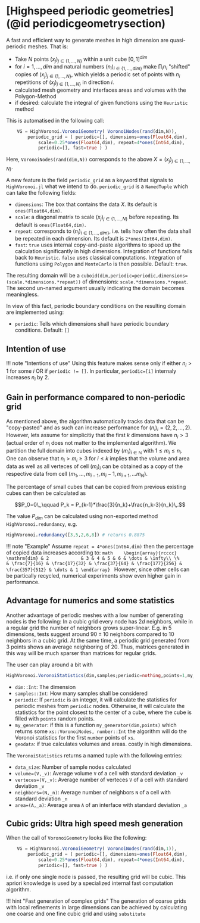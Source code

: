 
# [Highspeed periodic geometries](@id periodicgeometrysection)

A fast and efficient way to generate meshes in high dimension are quasi-periodic meshes. That is:
- Take $N$ points $(x_j)_{j\in\{1,\dots,N\}}$ within a unit cube $[0,1]^{dim}$
- for $i=1,\dots,dim$ and natural numbers $(n_i)_{i\in\{1,\dots,dim\}}$ make $\prod_i n_i$ "shifted" copies of $(x_j)_{j\in\{1,\dots,N\}}$, which yields a periodic set of points with $n_i$ repetitions of $(x_j)_{j\in\{1,\dots,N\}}$ in direction $i$.
- calculated mesh geometry and interfaces areas and volumes with the Polygon-Method
- if desired: calculate the integral  of given functions using the `Heuristic` method

This is automatised in the following call:

```julia
    VG = HighVoronoi.VoronoiGeometry( VoronoiNodes(rand(dim,N)), 
        periodic_grid = ( periodic=[], dimensions=ones(Float64,dim), 
            scale=0.25*ones(Float64,dim), repeat=4*ones(Int64,dim), 
            periodic=[], fast=true ) )
```

Here, `VoronoiNodes(rand(dim,N))` corresponds to the above $X=(x_j)_{j\in\{1,\dots,N\}}$.

A new feature is the field `periodic_grid` as a keyword that signals to `HighVoronoi.jl` what we intend to do. `periodic_grid` is a `NamedTuple` which can take the following fields:
- `dimensions`: The box that contains the data $X$. Its default is `ones(Float64,dim)`.
- `scale`: a diagonal matrix to scale $(x_j)_{j\in\{1,\dots,N\}}$ before repeating. Its default is `ones(Float64,dim)`.
- `repeat`: corresponds to $(n_i)_{i\in\{1,\dots,dim\}}$, i.e. tells how often the data shall be repeated in each dimension. Its default is `2*ones(Int64,dim)`.
- `fast`: `true` uses internal copy-and-paste algorithms to speed up the calculation significantly in high dimensions. Integration of functions  falls back to `Heuristic`. `false` uses classical computations. Integration of functions using `Polygon` and `MonteCarlo` is then possible. Default: `true`.

The resulting domain will be a `cuboid(dim,periodic=periodic,dimensions=(scale.*dimensions.*repeat))` of dimensions: `scale.*dimensions.*repeat`. The second un-named argument usually indicating the domain becomes meaningless. 

In view of this fact, periodic boundary conditions on the resulting domain are implemented using:
- `periodic`: Tells which dimensions shall have periodic boundary conditions. Default: `[]`

## Intention of use 

!!! note "Intentions of use"
    Using this feature makes sense only if either $n_i>1$ for some $i$ OR if `periodic != []`. In particular, `periodic=[i]` internaly increases $n_i$ by $2$.

## Gain in performance compared to non-periodic grid 

As mentioned above, the algorithm automatically tracks data that can be "copy-pasted" and as such can increase performance for $(n_i)_i = (2,2,\dots,2)$. However, lets assume for simplicitiy that the first $k$ dimensions have $n_i>3$ (actual order of $n_i$ does not matter to the implemented algorithm). We partition the full domain into cubes indexed by $(m_i)_{i\in\mathbb N}$ with $1\leq m_i\leq n_i$. One can observe that $n_i>m_i\geq3$ for $i\leq k$ implies that the volume and area data as well as all verteces of cell $(m_i)_i$ can be obtained as a copy of the respective data from cell $(m_1,\dots,m_{i-1},m_i-1,m_{i+1},\dots m_N)$.      

The percentage of small cubes that can be copied from previous existing cubes can then be calculated as 

```math
P_0=0\,,\qquad P_k = P_{k-1}*\frac{3}{n_k}+\frac{n_k-3}{n_k}\,.
```
The value $P_{dim}$ can be calculated using non-exported method `HighVoronoi.redundancy`, e.g.
```julia
HighVoronoi.redundancy([3,5,2,6,8]) # returns 0.8875
```

!!! note "Example"
    Assume `repeat = 4*ones(Int64,dim)` then the percentage of copied data increases according to:
    ```math   
    \begin{array}{rcccc}
    \mathrm{dim} & 2            & 3 & 4 & 5 & 6 & \dots & \infty\\
    \%           & \frac{7}{16} & \frac{17}{32} & \frac{37}{64} & \frac{177}{256} & \frac{357}{512} & \dots & 1
    \end{array}
    ```
    However, since other cells can be partically recycled, numerical experiments show even higher gain in performance.

## Advantage for numerics and some statistics

Another advantage of periodic meshes with a low number of generating nodes is the following: In a cubic grid every node has $2d$ neighbors, while in a regular grid the number of neighbors grows super-linear. E.g. in 5 dimensions, tests suggest around $90\pm 10$ neighbors compared to $10$ neighbors in a cubic grid. At the same time, a periodic grid generated from 3 points shows an average neighboring of $20$. Thus, matrices generated in this way will be much sparser than matrices for regular grids.

The user can play around a bit with 
```julia
HighVoronoi.VoronoiStatistics(dim,samples;periodic=nothing,points=1,my_generator=nothing,geodata=true)
```
- `dim::Int`: The dimension
- `samples::Int`: How many samples shall be considered
- `periodic`: If `periodic` is an integer, it will calculate the statistics for periodic meshes from `periodic` nodes. Otherwise, it will calculate the statistics for the point closest to the center of a cube, where the cube is filled with `points` random points. 
- `my_generator`: if this is a function `my_generator(dim,points)` which returns some `xs::VoronoiNodes, number::Int` the algorithm will do the Voronoi statistics for the first `number` points of `xs`.
- `geodata`: if true calculates volumes and areas. costly in high dimensions.

The `VoronoiStatistics` returns a named tuple with the following entries:
- `data_size`: Number of sample nodes calculated
- `volume=(V,_v)`: Average volume `V` of a cell with standard deviation `_v`
- `verteces=(V,_v)`: Average number of verteces `V` of a cell with standard deviation `_v`
- `neighbors=(N,_n)`: Average number of neighbors `N` of a cell with standard deviation `_n`
- `area=(A,_a)`: Average area  `A` of an interface  with standard deviation `_a`

## Cubic grids: Ultra high speed mesh generation

When the call of `VoronoiGeometry` looks like the following:

```julia
    VG = HighVoronoi.VoronoiGeometry( VoronoiNodes(rand(dim,1)), 
        periodic_grid = ( periodic=[], dimensions=ones(Float64,dim), 
            scale=0.25*ones(Float64,dim), repeat=4*ones(Int64,dim), 
            periodic=[], fast=true ) )
```

i.e. if only one single node is passed, the resulting grid will be cubic. This apriori knowledge is used by a specialized  internal fast computation algorithm.

!!! hint "Fast generation of complex grids"
    The generation of coarse grids with local refinements in large dimensions can be achieved by calculating one coarse and one fine cubic grid and using `substitute` 